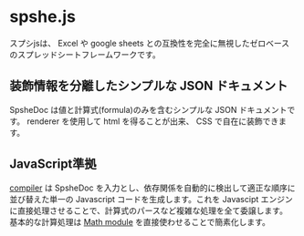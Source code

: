 # spshe.js

スプシjsは、 Excel や google sheets との互換性を完全に無視したゼロベースのスプレッドシートフレームワークです。

## 装飾情報を分離したシンプルな JSON ドキュメント
SpsheDoc は値と計算式(formula)のみを含むシンプルな JSON ドキュメントです。
renderer を使用して html を得ることが出来、 CSS で自在に装飾できます。

## JavaScript準拠
[compiler](./compiler/readme.md) は SpsheDoc を入力とし、依存関係を自動的に検出して適正な順序に並び替えた単一の Javascript コードを生成します。これを Javascipt エンジンに直接処理させることで、計算式のパースなど複雑な処理を全て委譲します。
基本的な計算処理は [Math module](https://developer.mozilla.org/ja/docs/Web/JavaScript/Reference/Global_Objects/Math) を直接使わせることで簡素化します。
